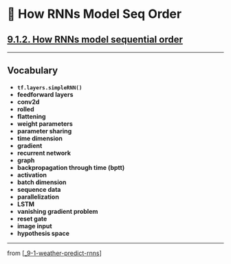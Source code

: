 # 🧬 How RNNs Model Seq Order

## [**9.1.2.** How RNNs model sequential order](https://livebook.manning.com/book/deep-learning-with-javascript/chapter-9/31)

---

## **Vocabulary**

- **`tf.layers.simpleRNN()`**
- **feedforward layers**
- **conv2d**
- **rolled**
- **flattening**
- **weight parameters**
- **parameter sharing**
- **time dimension**
- **gradient**
- **recurrent network**
- **graph**
- **backpropagation through time (bptt)**
- **activation**
- **batch dimension**
- **sequence data**
- **parallelization**
- **LSTM**
- **vanishing gradient problem**
- **reset gate**
- **image input**
- **hypothesis space**

---

from [[_9-1-weather-predict-rnns]]

[//begin]: # "Autogenerated link references for markdown compatibility"
[_9-1-weather-predict-rnns]: _9-1-weather-predict-rnns.md "🧬 Weather: Intro RNNs"
[//end]: # "Autogenerated link references"
